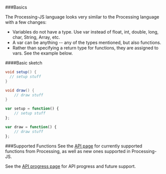 ###Basics

The Processing-JS language looks very similar to the Processing language with a few changes:
+ Variables do not have a type. Use var instead of float, int, double, long, char, String, Array, etc.
+ A var can be anything -- any of the types mentioned, but also functions.
+ Rather than specifying a return type for functions, they are assigned to vars. See the example below.

####Basic sketch

```java
void setup() {
  // setup stuff
}

void draw() {
	// draw stuff
}
```


```javascript
var setup = function() {
	// setup stuff
};

var draw = function() {
	// draw stuff
};
```

###Supported Functions
See the [API page](https://github.com/lmccart/processing-js/blob/master/api.md) for currently supported functions from Processing, as well as new ones supported in Processing-JS.

See the [API progress page](https://github.com/lmccart/processing-js/blob/master/api-progress.md) for API progress and future support.